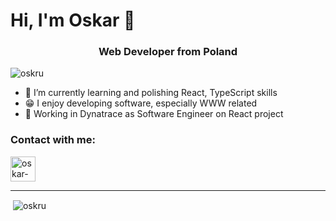 <h1>Hi, I'm Oskar 👋</h1>
<h3 align="center">Web Developer from Poland</h3>

<p align="left"> <img src="https://komarev.com/ghpvc/?username=oskru&label=Profile%20views&color=0e75b6&style=flat" alt="oskru" /> </p>

- 🌱 I’m currently learning and polishing React, TypeScript skills
- 😁 I enjoy developing software, especially WWW related
- 💼 Working in Dynatrace as Software Engineer on React project

### Contact with me:
<a href="https://www.linkedin.com/in/oskar-krupa-a79314205/" target="blank"><img align="center" src="https://user-images.githubusercontent.com/78699146/169061619-2c12e6d9-e667-4668-a136-6718719f8cfb.svg" alt="oskar-krupa-a79314205" height="40" width="40" /></a>

---

<p>&nbsp;<img align="center" src="https://github-readme-stats.vercel.app/api?username=oskru&show_icons=true&locale=en" alt="oskru" /></p>
